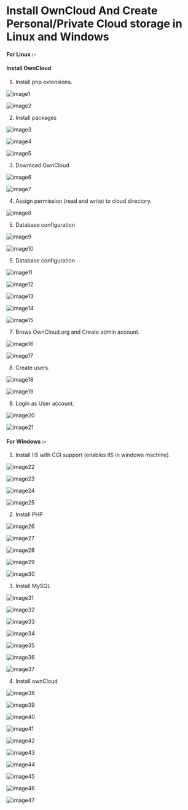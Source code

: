# Install OwnCloud And Create Personal/Private Cloud storage in Linux and Windows #

#### For Linux :- ####

#### Install OwnCloud ####

01)	Install php extensions.

![image1](https://scontent-sin1-1.xx.fbcdn.net/hphotos-xfl1/v/t1.0-9/12004790_580010032139674_5877901834396962137_n.jpg?oh=66f73b191b1f468416d9dcb90e3989e2&oe=569F551E)

![image2](https://scontent-sin1-1.xx.fbcdn.net/hphotos-xaf1/v/t1.0-9/12011303_580010058806338_8072888625737329891_n.jpg?oh=f84e18d883bd8f497eebd15d45b24851&oe=5696630F)


02)	Install packages

![image3](https://scontent-sin1-1.xx.fbcdn.net/hphotos-xpf1/v/t1.0-9/10418951_580010075473003_6329639266219561622_n.jpg?oh=50fc95148292da560b2a76c09611ec77&oe=568F16D6)

![image4](https://scontent-sin1-1.xx.fbcdn.net/hphotos-xpt1/v/t1.0-9/12004842_580010088806335_8383063182371681057_n.jpg?oh=c7de7cbc5c7d851fc0cbedd1f3ddf839&oe=56950399)

![image5](https://scontent-sin1-1.xx.fbcdn.net/hphotos-xat1/v/t1.0-9/12039724_580010105473000_8727440200947058560_n.jpg?oh=60a49206f0c4dc8a4d64f93c0c5d496b&oe=5695961B)


03)	Download OwnCloud

![image6](https://scontent-sin1-1.xx.fbcdn.net/hphotos-xat1/v/t1.0-9/12009783_580010128806331_3813487484454822799_n.jpg?oh=411870d30aee563a6c6070cdab517775&oe=569C47B5)

![image7](https://scontent-sin1-1.xx.fbcdn.net/hphotos-xfp1/v/t1.0-9/12039638_580010152139662_9172992664662191973_n.jpg?oh=cf7134f79736b9cfd0e932d6418c36d1&oe=56A7F53D)


04)	Assign permission (read and write) to cloud directory.

![image8](https://scontent-sin1-1.xx.fbcdn.net/hphotos-xpf1/v/t1.0-9/11933390_580010175472993_4734012776941626050_n.jpg?oh=a9ce2a1c5e20cbb746589fe59c77ae07&oe=569468D9)


05)	Database configuration

![image9](https://scontent-sin1-1.xx.fbcdn.net/hphotos-xpa1/v/t1.0-9/11224372_580010188806325_5479471822182835667_n.jpg?oh=bdc9b3b4d3ab0de0d74d57e4edeb474d&oe=565EBEBB)

![image10](https://scontent-sin1-1.xx.fbcdn.net/hphotos-xtf1/v/t1.0-9/12011224_580010202139657_1016402506069337647_n.jpg?oh=94638c982ced65636c2a866c33b8b070&oe=56A89B76)


05)	Database configuration

![image11](https://scontent-sin1-1.xx.fbcdn.net/hphotos-xfp1/v/t1.0-9/12037993_580010218806322_7059298502524979843_n.jpg?oh=a191f603d469e4fccf7c1db43015d8e8&oe=569C7266)

![image12](https://scontent-sin1-1.xx.fbcdn.net/hphotos-xpl1/v/t1.0-9/11951335_580010242139653_5190091227196023103_n.jpg?oh=ba4ad9b6b207ee9cb1851474b257da37&oe=565E560D)

![image13](https://scontent-sin1-1.xx.fbcdn.net/hphotos-xlf1/v/t1.0-9/12049103_580010252139652_3948788428183524930_n.jpg?oh=ae8614c190864db1203d7d584e06ac25&oe=5692CE47)

![image14](https://scontent-sin1-1.xx.fbcdn.net/hphotos-xpa1/v/t1.0-9/12049252_580010272139650_5661208178242854343_n.jpg?oh=e25d45c91a2581ae174d1ec712f2c3c6&oe=56621931)

![image15](https://scontent-sin1-1.xx.fbcdn.net/hphotos-xfp1/v/t1.0-9/12032979_580010292139648_157288023287514396_n.jpg?oh=e570b522f7a0e79f8dbef8801e36922f&oe=5695D8D5)


07)	Brows OwnCloud.org and Create admin account.

![image16](https://scontent-sin1-1.xx.fbcdn.net/hphotos-xap1/v/t1.0-9/12043065_580010318806312_6219312613835424595_n.jpg?oh=7495a67794396c6b817e5831b8c77a5a&oe=56A0EE14)

![image17](https://scontent-sin1-1.xx.fbcdn.net/hphotos-xfp1/v/l/t1.0-9/12027819_580010358806308_1266035815303525557_n.jpg?oh=5a16e5f7021531bf0dacfda914ded0b9&oe=56957874)


08)	Create users.

![image18](https://scontent-sin1-1.xx.fbcdn.net/hphotos-xaf1/v/t1.0-9/12039210_580010375472973_7182787481173077101_n.jpg?oh=7f61c9f220cced79305e8e5f7231d3b0&oe=5660C0D2)

![image19](https://scontent-sin1-1.xx.fbcdn.net/hphotos-xpt1/v/t1.0-9/12036665_580010395472971_5388572712393182375_n.jpg?oh=6fe3830714f5d7e8865ac938397b9601&oe=56975F35)


09)	Login as User account.

![image20](https://scontent-sin1-1.xx.fbcdn.net/hphotos-xpt1/v/t1.0-9/12047062_580010405472970_1567646878265570513_n.jpg?oh=ca829f7048ced5f68f0f263c82531cd4&oe=5694BD2B)

![image21](https://scontent-sin1-1.xx.fbcdn.net/hphotos-xfp1/v/t1.0-9/11049478_580010418806302_3381297132933974411_n.jpg?oh=7ae46885c4d6ca516f2d9e99e2744a9b&oe=565E4EDE)


#### For Windows :- ####

01)	Install IIS with CGI support (enables IIS in windows machine).

![image22](https://scontent-sin1-1.xx.fbcdn.net/hphotos-xta1/v/t1.0-9/12042647_580010605472950_4466806709360997482_n.jpg?oh=fad258edd5f8c4b47ece4993041ca14f&oe=56982B76)

![image23](https://scontent-sin1-1.xx.fbcdn.net/hphotos-xap1/v/t1.0-9/12027783_580010615472949_4264975716547222816_n.jpg?oh=f97020449cd71d5812b572c8a1abef02&oe=5662BA07)

![image24](https://scontent-sin1-1.xx.fbcdn.net/hphotos-xpf1/v/t1.0-9/12049171_580010635472947_474428520122760091_n.jpg?oh=134ed750a794146326943aaf50897bdb&oe=565E7171)

![image25](https://scontent-sin1-1.xx.fbcdn.net/hphotos-xtp1/v/t1.0-9/12039304_580010658806278_1642647883370360362_n.jpg?oh=07b390bd29659f0ffda6d5f4c6dc6617&oe=569AC3AD)


02)	Install PHP

![image26](https://scontent-sin1-1.xx.fbcdn.net/hphotos-xpt1/v/t1.0-9/12004892_580010705472940_8158697968061868131_n.jpg?oh=e875cd82e092764a9ca7af7618763901&oe=5698EDE4)

![image27](https://scontent-sin1-1.xx.fbcdn.net/hphotos-xpt1/v/t1.0-9/12043154_580010718806272_6457082153779708128_n.jpg?oh=40303982906d3ec85ab3a94b1868b6f2&oe=5698E66A)

![image28](https://scontent-sin1-1.xx.fbcdn.net/hphotos-xfl1/v/t1.0-9/12049232_580010728806271_3309349032406443890_n.jpg?oh=10c42d2f562e5e7e29bdcbf034870ba4&oe=56921837)

![image29](https://scontent-sin1-1.xx.fbcdn.net/hphotos-xtf1/v/t1.0-9/12004883_580010748806269_4092983492737101610_n.jpg?oh=b8c1452d099e7cc122dd9333b1d9e6b8&oe=56A55B61)

![image30](https://scontent-sin1-1.xx.fbcdn.net/hphotos-xfa1/v/t1.0-9/12009776_580010782139599_8396606419286074076_n.jpg?oh=d64742711a0e6a6b68ea3134ceace88d&oe=565E64B4)


03)	Install MySQL

![image31](https://scontent-sin1-1.xx.fbcdn.net/hphotos-xap1/v/t1.0-9/11215136_580010798806264_3534792692031217320_n.jpg?oh=2e0a4ac5030f68c02c799a21f1f39291&oe=56A93D2E)

![image32](https://scontent-sin1-1.xx.fbcdn.net/hphotos-xap1/v/t1.0-9/12009689_580010828806261_1587705704940803963_n.jpg?oh=1c899fbdd7ebab009da72cfe8af0f149&oe=569A64C2)

![image33](https://scontent-sin1-1.xx.fbcdn.net/hphotos-xtp1/v/t1.0-9/12036824_580010868806257_2757121113717111280_n.jpg?oh=56032c173476e389287d14aced1c5574&oe=569CA6DA)

![image34](https://scontent-sin1-1.xx.fbcdn.net/hphotos-xtf1/v/t1.0-9/12042642_580010902139587_3749949940396362579_n.jpg?oh=c0f7d904669a94e13e0415fbaa226370&oe=56A8698B)

![image35](https://scontent-sin1-1.xx.fbcdn.net/hphotos-xpa1/v/t1.0-9/12006230_580010925472918_1045569811045244095_n.jpg?oh=f81d43b8ac8853734070aa42b294d437&oe=56636D01)

![image36](https://scontent-sin1-1.xx.fbcdn.net/hphotos-xpl1/v/t1.0-9/12038351_580010948806249_1190974534161753340_n.jpg?oh=cf8216240d50f0a2261b086441267e07&oe=56A33178)

![image37](https://scontent-sin1-1.xx.fbcdn.net/hphotos-xap1/v/t1.0-9/11206955_580010968806247_5775022840225322350_n.jpg?oh=a781ac80b1b5f426587ed857ebc1bd19&oe=56977F84)


04)	Install ownCloud

![image38](https://scontent-sin1-1.xx.fbcdn.net/hphotos-xpa1/v/t1.0-9/12011252_580010995472911_137111751265460556_n.jpg?oh=7f3b69da1b27dbb47b4cdb70844f66e4&oe=56932D16)

![image39](https://scontent-sin1-1.xx.fbcdn.net/hphotos-xat1/v/t1.0-9/12033199_580011025472908_1876281603259256299_n.jpg?oh=085ccd4e277dd43962f270c0e5f5f83e&oe=5691A956)

![image40](https://scontent-sin1-1.xx.fbcdn.net/hphotos-xtf1/v/t1.0-9/12038029_580011045472906_7695192175021260848_n.jpg?oh=9a76f6db20a0b2ec63deb468ba2b0861&oe=566606A9)

![image41](https://scontent-sin1-1.xx.fbcdn.net/hphotos-xpf1/v/t1.0-9/12032216_580011065472904_9112952671309638607_n.jpg?oh=93c915cfcfe5970c93a86a16fe540bd8&oe=56A38530)

![image42](https://scontent-sin1-1.xx.fbcdn.net/hphotos-prn2/v/t1.0-9/11215746_580011082139569_3220941299920105018_n.jpg?oh=52bd39b21dddaa141af93659cff80731&oe=56A17BF6)

![image43](https://scontent-sin1-1.xx.fbcdn.net/hphotos-xfp1/v/t1.0-9/11935084_580011112139566_7295445296508197392_n.jpg?oh=2d6a0b47fd1efe7f97a109cbd9b00f33&oe=56AAA1BA)

![image44](https://scontent-sin1-1.xx.fbcdn.net/hphotos-xtf1/v/t1.0-9/12027711_580011128806231_1574708050051785738_n.jpg?oh=53a462a541033d2b0e81e41337682d5d&oe=56A1E717)

![image45](https://scontent-sin1-1.xx.fbcdn.net/hphotos-xaf1/v/t1.0-9/12043103_580011152139562_5133887693426382467_n.jpg?oh=eb81ee1abc3806d538137b3185ff20b5&oe=5664CE13)

![image46](https://scontent-sin1-1.xx.fbcdn.net/hphotos-xft1/v/t1.0-9/12003379_580011185472892_2514316027446467261_n.jpg?oh=5fd3a59ed0d293a3527f479e2af30886&oe=5697A69F)

![image47](https://scontent-sin1-1.xx.fbcdn.net/hphotos-xpa1/v/t1.0-9/12006351_580011215472889_2489095632260476413_n.jpg?oh=15eb25343eea30e8ebaf1a4ee9204d5d&oe=569693AF)


